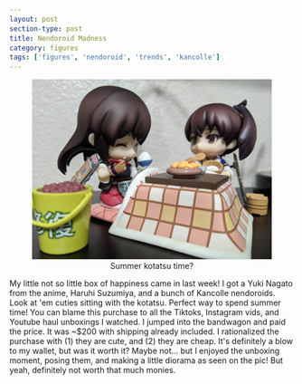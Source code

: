 ```yaml
---
layout: post
section-type: post
title: Nendoroid Madness
category: figures
tags: ['figures', 'nendoroid', 'trends', 'kancolle']
---
```


<p><figure>
   <center>
	    <img src="/img/kancolle_nendo.jpg">
      <figcaption align="center">Summer kotatsu time?</figcaption>
   </center>
</figure></p>

My little not so little box of happiness came in last week! I got a Yuki Nagato from the anime, Haruhi Suzumiya, and a bunch of Kancolle nendoroids. Look at 'em cuties sitting with the kotatsu. Perfect way to spend summer time! You can blame this purchase to all the Tiktoks, Instagram vids, and Youtube haul unboxings I watched. I jumped into the bandwagon and paid the price. It was ~$200 with shipping already included. I rationalized the purchase with (1) they are cute, and (2) they are cheap. It's definitely a blow to my wallet, but was it worth it? Maybe not... but I enjoyed the unboxing moment, posing them, and making a little diorama as seen on the pic! But yeah, definitely not worth that much monies.
